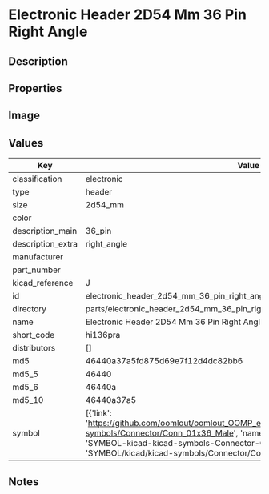 # Electronic Header 2D54 Mm 36 Pin Right Angle

## Description

## Properties


## Image


## Values

| Key | Value |
| --- | --- |
| classification | electronic |
| type | header |
| size | 2d54_mm |
| color |  |
| description_main | 36_pin |
| description_extra | right_angle |
| manufacturer |  |
| part_number |  |
| kicad_reference | J |
| id | electronic_header_2d54_mm_36_pin_right_angle |
| directory | parts/electronic_header_2d54_mm_36_pin_right_angle |
| name | Electronic Header 2D54 Mm 36 Pin Right Angle |
| short_code | hi136pra |
| distributors | [] |
| md5 | 46440a37a5fd875d69e7f12d4dc82bb6 |
| md5_5 | 46440 |
| md5_6 | 46440a |
| md5_10 | 46440a37a5 |
| symbol | [{'link': 'https://github.com/oomlout/oomlout_OOMP_eda_V2/tree/main/SYMBOL/kicad/kicad-symbols/Connector/Conn_01x36_Male', 'name': 'Connector : Conn_01x36_Male', 'id': 'SYMBOL-kicad-kicad-symbols-Connector-Conn_01x36_Male', 'directory': 'SYMBOL/kicad/kicad-symbols/Connector/Conn_01x36_Male/'}] |

## Notes


